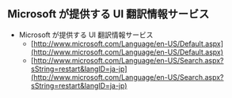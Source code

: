 ## Microsoft が提供する UI 翻訳情報サービス


* Microsoft が提供する UI 翻訳情報サービス
  * [http://www.microsoft.com/Language/en-US/Default.aspx](http://www.microsoft.com/Language/en-US/Default.aspx)
  * [http://www.microsoft.com/Language/en-US/Search.aspx?sString=restart&langID=ja-jp](http://www.microsoft.com/Language/en-US/Search.aspx?sString=restart&langID=ja-jp)
